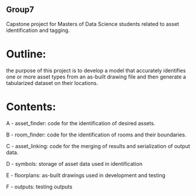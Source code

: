 ## Group7
Capstone project for Masters of Data Science students related to asset identification and tagging.

# Outline:
the purpose of this project is to develop a model that accurately identifies one or more asset types from an as-built drawing file and then generate a tabularized dataset on their locations.

# Contents:

A - asset_finder: code for the identification of desired assets.

B - room_finder: code for the identification of rooms and their boundaries.

C - asset_linking: code for the merging of results and serialization of output data.

D - symbols: storage of asset data used in identification

E - floorplans: as-built drawings used in development and testing

F - outputs: testing outputs 

